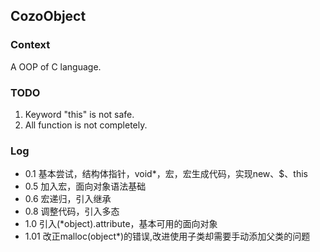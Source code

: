CozoObject
---

### Context
A OOP of C language.

### TODO
1. Keyword "this" is not safe.
2. All function is not completely.

### Log
* 0.1 基本尝试，结构体指针，void*，宏，宏生成代码，实现new、$、this
* 0.5 加入宏，面向对象语法基础
* 0.6 宏递归，引入继承
* 0.8 调整代码，引入多态
* 1.0 引入(*object).attribute，基本可用的面向对象
* 1.01 改正malloc(object*)的错误,改进使用子类却需要手动添加父类的问题
